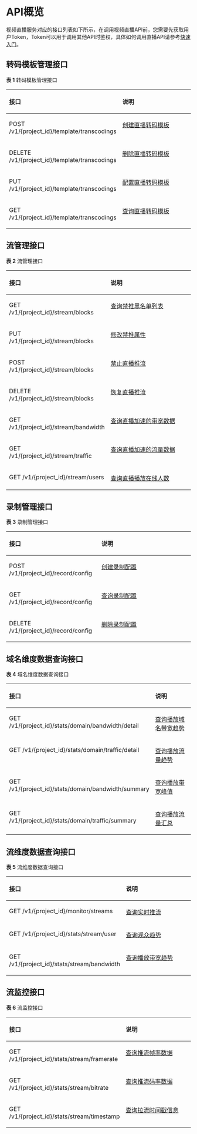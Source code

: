 # API概览<a name="topic_live_04_overview_100015"></a>

视频直播服务对应的接口列表如下所示，在调用视频直播API前，您需要先获取用户Token，Token可以用于调用其他API时鉴权，具体如何调用直播API请参考[快速入门](创建转码模板.md)。

## 转码模板管理接口<a name="section1490691275720"></a>

**表 1**  转码模板管理接口

<a name="table182059123588"></a>
<table><thead align="left"><tr id="row1520651265819"><th class="cellrowborder" valign="top" width="50%" id="mcps1.2.3.1.1"><p id="p120881213585"><a name="p120881213585"></a><a name="p120881213585"></a>接口</p>
</th>
<th class="cellrowborder" valign="top" width="50%" id="mcps1.2.3.1.2"><p id="p520851285811"><a name="p520851285811"></a><a name="p520851285811"></a>说明</p>
</th>
</tr>
</thead>
<tbody><tr id="row162091912185820"><td class="cellrowborder" valign="top" width="50%" headers="mcps1.2.3.1.1 "><p id="p621119122585"><a name="p621119122585"></a><a name="p621119122585"></a>POST /v1/{project_id}/template/transcodings</p>
</td>
<td class="cellrowborder" valign="top" width="50%" headers="mcps1.2.3.1.2 "><p id="p32120125581"><a name="p32120125581"></a><a name="p32120125581"></a><a href="创建直播转码模板.md">创建直播转码模板</a></p>
</td>
</tr>
<tr id="row10212111285820"><td class="cellrowborder" valign="top" width="50%" headers="mcps1.2.3.1.1 "><p id="p521341265816"><a name="p521341265816"></a><a name="p521341265816"></a>DELETE /v1/{project_id}/template/transcodings</p>
</td>
<td class="cellrowborder" valign="top" width="50%" headers="mcps1.2.3.1.2 "><p id="p9215201235816"><a name="p9215201235816"></a><a name="p9215201235816"></a><a href="删除直播转码模板.md">删除直播转码模板</a></p>
</td>
</tr>
<tr id="row3216181215580"><td class="cellrowborder" valign="top" width="50%" headers="mcps1.2.3.1.1 "><p id="p18217171217581"><a name="p18217171217581"></a><a name="p18217171217581"></a>PUT /v1/{project_id}/template/transcodings</p>
</td>
<td class="cellrowborder" valign="top" width="50%" headers="mcps1.2.3.1.2 "><p id="p1721961215816"><a name="p1721961215816"></a><a name="p1721961215816"></a><a href="配置直播转码模板.md">配置直播转码模板</a></p>
</td>
</tr>
<tr id="row11219121217581"><td class="cellrowborder" valign="top" width="50%" headers="mcps1.2.3.1.1 "><p id="p9220141220583"><a name="p9220141220583"></a><a name="p9220141220583"></a>GET /v1/{project_id}/template/transcodings</p>
</td>
<td class="cellrowborder" valign="top" width="50%" headers="mcps1.2.3.1.2 "><p id="p522101215584"><a name="p522101215584"></a><a name="p522101215584"></a><a href="查询直播转码模板.md">查询直播转码模板</a></p>
</td>
</tr>
</tbody>
</table>

## 流管理接口<a name="section122718360575"></a>

**表 2**  流管理接口

<a name="table082712210581"></a>
<table><thead align="left"><tr id="row16829162285810"><th class="cellrowborder" valign="top" width="50%" id="mcps1.2.3.1.1"><p id="p1183072218581"><a name="p1183072218581"></a><a name="p1183072218581"></a>接口</p>
</th>
<th class="cellrowborder" valign="top" width="50%" id="mcps1.2.3.1.2"><p id="p48311322205815"><a name="p48311322205815"></a><a name="p48311322205815"></a>说明</p>
</th>
</tr>
</thead>
<tbody><tr id="row1087624920495"><td class="cellrowborder" valign="top" width="50%" headers="mcps1.2.3.1.1 "><p id="p98763498494"><a name="p98763498494"></a><a name="p98763498494"></a>GET /v1/{project_id}/stream/blocks</p>
</td>
<td class="cellrowborder" valign="top" width="50%" headers="mcps1.2.3.1.2 "><p id="p19876114904918"><a name="p19876114904918"></a><a name="p19876114904918"></a><a href="查询禁推黑名单列表.md">查询禁推黑名单列表</a></p>
</td>
</tr>
<tr id="row1536853762513"><td class="cellrowborder" valign="top" width="50%" headers="mcps1.2.3.1.1 "><p id="p16369337182517"><a name="p16369337182517"></a><a name="p16369337182517"></a>PUT /v1/{project_id}/stream/blocks</p>
</td>
<td class="cellrowborder" valign="top" width="50%" headers="mcps1.2.3.1.2 "><p id="p83698370257"><a name="p83698370257"></a><a name="p83698370257"></a><a href="修改禁推属性.md">修改禁推属性</a></p>
</td>
</tr>
<tr id="row1784452213584"><td class="cellrowborder" valign="top" width="50%" headers="mcps1.2.3.1.1 "><p id="p9845722125818"><a name="p9845722125818"></a><a name="p9845722125818"></a>POST /v1/{project_id}/stream/blocks</p>
</td>
<td class="cellrowborder" valign="top" width="50%" headers="mcps1.2.3.1.2 "><p id="p18462226585"><a name="p18462226585"></a><a name="p18462226585"></a><a href="禁止直播推流.md">禁止直播推流</a></p>
</td>
</tr>
<tr id="row130313472251"><td class="cellrowborder" valign="top" width="50%" headers="mcps1.2.3.1.1 "><p id="p23041047172515"><a name="p23041047172515"></a><a name="p23041047172515"></a>DELETE /v1/{project_id}/stream/blocks</p>
</td>
<td class="cellrowborder" valign="top" width="50%" headers="mcps1.2.3.1.2 "><p id="p63041247182512"><a name="p63041247182512"></a><a name="p63041247182512"></a><a href="恢复直播推流.md">恢复直播推流</a></p>
</td>
</tr>
<tr id="row985342219586"><td class="cellrowborder" valign="top" width="50%" headers="mcps1.2.3.1.1 "><p id="p1485452214582"><a name="p1485452214582"></a><a name="p1485452214582"></a>GET /v1/{project_id}/stream/bandwidth</p>
</td>
<td class="cellrowborder" valign="top" width="50%" headers="mcps1.2.3.1.2 "><p id="p158553227588"><a name="p158553227588"></a><a name="p158553227588"></a><a href="查询直播加速的带宽数据.md">查询直播加速的带宽数据</a></p>
</td>
</tr>
<tr id="row2855322115811"><td class="cellrowborder" valign="top" width="50%" headers="mcps1.2.3.1.1 "><p id="p8857132211584"><a name="p8857132211584"></a><a name="p8857132211584"></a>GET /v1/{project_id}/stream/traffic</p>
</td>
<td class="cellrowborder" valign="top" width="50%" headers="mcps1.2.3.1.2 "><p id="p138581422195812"><a name="p138581422195812"></a><a name="p138581422195812"></a><a href="查询直播加速的流量数据.md">查询直播加速的流量数据</a></p>
</td>
</tr>
<tr id="row3858422185816"><td class="cellrowborder" valign="top" width="50%" headers="mcps1.2.3.1.1 "><p id="p38582022135817"><a name="p38582022135817"></a><a name="p38582022135817"></a>GET /v1/{project_id}/stream/users</p>
</td>
<td class="cellrowborder" valign="top" width="50%" headers="mcps1.2.3.1.2 "><p id="p1886019228586"><a name="p1886019228586"></a><a name="p1886019228586"></a><a href="查询直播播放在线人数.md">查询直播播放在线人数</a></p>
</td>
</tr>
</tbody>
</table>

## 录制管理接口<a name="section6534185517572"></a>

**表 3**  录制管理接口

<a name="table1991126205713"></a>
<table><thead align="left"><tr id="row16280735710"><th class="cellrowborder" valign="top" width="50%" id="mcps1.2.3.1.1"><p id="p112816711577"><a name="p112816711577"></a><a name="p112816711577"></a>接口</p>
</th>
<th class="cellrowborder" valign="top" width="50%" id="mcps1.2.3.1.2"><p id="p18280785716"><a name="p18280785716"></a><a name="p18280785716"></a>说明</p>
</th>
</tr>
</thead>
<tbody><tr id="row20314717576"><td class="cellrowborder" valign="top" width="50%" headers="mcps1.2.3.1.1 "><p id="p1631177165712"><a name="p1631177165712"></a><a name="p1631177165712"></a>POST /v1/{project_id}/record/config</p>
</td>
<td class="cellrowborder" valign="top" width="50%" headers="mcps1.2.3.1.2 "><p id="p173111785710"><a name="p173111785710"></a><a name="p173111785710"></a><a href="创建录制配置.md">创建录制配置</a></p>
</td>
</tr>
<tr id="row1331775573"><td class="cellrowborder" valign="top" width="50%" headers="mcps1.2.3.1.1 "><p id="p1933197115719"><a name="p1933197115719"></a><a name="p1933197115719"></a>GET /v1/{project_id}/record/config</p>
</td>
<td class="cellrowborder" valign="top" width="50%" headers="mcps1.2.3.1.2 "><p id="p1133873574"><a name="p1133873574"></a><a name="p1133873574"></a><a href="查询录制配置.md">查询录制配置</a></p>
</td>
</tr>
<tr id="row1633071574"><td class="cellrowborder" valign="top" width="50%" headers="mcps1.2.3.1.1 "><p id="p53317710573"><a name="p53317710573"></a><a name="p53317710573"></a>DELETE /v1/{project_id}/record/config</p>
</td>
<td class="cellrowborder" valign="top" width="50%" headers="mcps1.2.3.1.2 "><p id="p13316716571"><a name="p13316716571"></a><a name="p13316716571"></a><a href="删除录制配置.md">删除录制配置</a></p>
</td>
</tr>
</tbody>
</table>

## 域名维度数据查询接口<a name="section136171539103810"></a>

**表 4**  域名维度数据查询接口

<a name="table1610917377392"></a>
<table><thead align="left"><tr id="row3109103783916"><th class="cellrowborder" valign="top" width="50%" id="mcps1.2.3.1.1"><p id="p12109537183916"><a name="p12109537183916"></a><a name="p12109537183916"></a>接口</p>
</th>
<th class="cellrowborder" valign="top" width="50%" id="mcps1.2.3.1.2"><p id="p18109183711391"><a name="p18109183711391"></a><a name="p18109183711391"></a>说明</p>
</th>
</tr>
</thead>
<tbody><tr id="row17109153713395"><td class="cellrowborder" valign="top" width="50%" headers="mcps1.2.3.1.1 "><p id="p12109193783916"><a name="p12109193783916"></a><a name="p12109193783916"></a>GET /v1/{project_id}/stats/domain/bandwidth/detail</p>
</td>
<td class="cellrowborder" valign="top" width="50%" headers="mcps1.2.3.1.2 "><p id="p610919372392"><a name="p610919372392"></a><a name="p610919372392"></a><a href="查询播放域名带宽趋势.md">查询播放域名带宽趋势</a></p>
</td>
</tr>
<tr id="row81091737163912"><td class="cellrowborder" valign="top" width="50%" headers="mcps1.2.3.1.1 "><p id="p5109143753913"><a name="p5109143753913"></a><a name="p5109143753913"></a>GET /v1/{project_id}/stats/domain/traffic/detail</p>
</td>
<td class="cellrowborder" valign="top" width="50%" headers="mcps1.2.3.1.2 "><p id="p11109437153911"><a name="p11109437153911"></a><a name="p11109437153911"></a><a href="查询播放流量趋势.md">查询播放流量趋势</a></p>
</td>
</tr>
<tr id="row13109103773910"><td class="cellrowborder" valign="top" width="50%" headers="mcps1.2.3.1.1 "><p id="p510983716395"><a name="p510983716395"></a><a name="p510983716395"></a>GET /v1/{project_id}/stats/domain/bandwidth/summary</p>
</td>
<td class="cellrowborder" valign="top" width="50%" headers="mcps1.2.3.1.2 "><p id="p710983713391"><a name="p710983713391"></a><a name="p710983713391"></a><a href="查询播放带宽峰值.md">查询播放带宽峰值</a></p>
</td>
</tr>
<tr id="row41092376395"><td class="cellrowborder" valign="top" width="50%" headers="mcps1.2.3.1.1 "><p id="p310993718396"><a name="p310993718396"></a><a name="p310993718396"></a>GET /v1/{project_id}/stats/domain/traffic/summary</p>
</td>
<td class="cellrowborder" valign="top" width="50%" headers="mcps1.2.3.1.2 "><p id="p1610963711399"><a name="p1610963711399"></a><a name="p1610963711399"></a><a href="查询播放流量汇总.md">查询播放流量汇总</a></p>
</td>
</tr>
</tbody>
</table>

## 流维度数据查询接口<a name="section10546145517389"></a>

**表 5**  流维度数据查询接口

<a name="table7139143874320"></a>
<table><thead align="left"><tr id="row121404387433"><th class="cellrowborder" valign="top" width="50%" id="mcps1.2.3.1.1"><p id="p181401738204311"><a name="p181401738204311"></a><a name="p181401738204311"></a>接口</p>
</th>
<th class="cellrowborder" valign="top" width="50%" id="mcps1.2.3.1.2"><p id="p1914023884319"><a name="p1914023884319"></a><a name="p1914023884319"></a>说明</p>
</th>
</tr>
</thead>
<tbody><tr id="row131406387435"><td class="cellrowborder" valign="top" width="50%" headers="mcps1.2.3.1.1 "><p id="p1614010389433"><a name="p1614010389433"></a><a name="p1614010389433"></a>GET /v1/{project_id}/monitor/streams</p>
</td>
<td class="cellrowborder" valign="top" width="50%" headers="mcps1.2.3.1.2 "><p id="p9140183816433"><a name="p9140183816433"></a><a name="p9140183816433"></a><a href="查询实时推流.md">查询实时推流</a></p>
</td>
</tr>
<tr id="row81401738204314"><td class="cellrowborder" valign="top" width="50%" headers="mcps1.2.3.1.1 "><p id="p6140103894319"><a name="p6140103894319"></a><a name="p6140103894319"></a>GET /v1/{project_id}/stats/stream/user</p>
</td>
<td class="cellrowborder" valign="top" width="50%" headers="mcps1.2.3.1.2 "><p id="p21402386439"><a name="p21402386439"></a><a name="p21402386439"></a><a href="查询观众趋势.md">查询观众趋势</a></p>
</td>
</tr>
<tr id="row214043814430"><td class="cellrowborder" valign="top" width="50%" headers="mcps1.2.3.1.1 "><p id="p17129629112112"><a name="p17129629112112"></a><a name="p17129629112112"></a>GET /v1/{project_id}/stats/stream/bandwidth</p>
</td>
<td class="cellrowborder" valign="top" width="50%" headers="mcps1.2.3.1.2 "><p id="p1214063874319"><a name="p1214063874319"></a><a name="p1214063874319"></a><a href="查询播放带宽趋势.md">查询播放带宽趋势</a></p>
</td>
</tr>
</tbody>
</table>

## 流监控接口<a name="section186134919393"></a>

**表 6**  流监控接口

<a name="table58515224617"></a>
<table><thead align="left"><tr id="row148782164610"><th class="cellrowborder" valign="top" width="50%" id="mcps1.2.3.1.1"><p id="p2087182124620"><a name="p2087182124620"></a><a name="p2087182124620"></a>接口</p>
</th>
<th class="cellrowborder" valign="top" width="50%" id="mcps1.2.3.1.2"><p id="p087329465"><a name="p087329465"></a><a name="p087329465"></a>说明</p>
</th>
</tr>
</thead>
<tbody><tr id="row5877214464"><td class="cellrowborder" valign="top" width="50%" headers="mcps1.2.3.1.1 "><p id="p1351864182113"><a name="p1351864182113"></a><a name="p1351864182113"></a>GET /v1/{project_id}/stats/stream/framerate</p>
</td>
<td class="cellrowborder" valign="top" width="50%" headers="mcps1.2.3.1.2 "><p id="p208716294612"><a name="p208716294612"></a><a name="p208716294612"></a><a href="查询推流帧率数据.md">查询推流帧率数据</a></p>
</td>
</tr>
<tr id="row1087228461"><td class="cellrowborder" valign="top" width="50%" headers="mcps1.2.3.1.1 "><p id="p108718216466"><a name="p108718216466"></a><a name="p108718216466"></a>GET /v1/{project_id}/stats/stream/bitrate</p>
</td>
<td class="cellrowborder" valign="top" width="50%" headers="mcps1.2.3.1.2 "><p id="p11871423460"><a name="p11871423460"></a><a name="p11871423460"></a><a href="查询推流码率数据.md">查询推流码率数据</a></p>
</td>
</tr>
<tr id="row48710210469"><td class="cellrowborder" valign="top" width="50%" headers="mcps1.2.3.1.1 "><p id="p1887821464"><a name="p1887821464"></a><a name="p1887821464"></a>GET /v1/{project_id}/stats/stream/timestamp</p>
</td>
<td class="cellrowborder" valign="top" width="50%" headers="mcps1.2.3.1.2 "><p id="p12879254612"><a name="p12879254612"></a><a name="p12879254612"></a><a href="查询拉流时间戳信息.md">查询拉流时间戳信息</a></p>
</td>
</tr>
</tbody>
</table>

